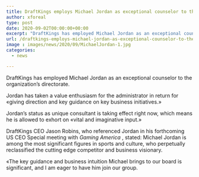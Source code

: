 ```yaml
---
title: DraftKings employs Michael Jordan as exceptional counselor to the board
author: xforeal 
type: post
date: 2020-09-02T00:00:00+00:00
excerpt: "DraftKings has employed Michael Jordan as an exceptional counselor to the organization's leading body of directors "
url: /draftkings-employs-michael-jordan-as-exceptional-counselor-to-the-board/
image : images/news/2020/09/MichaelJordan-1.jpg
categories:
  - news

---
```

DraftKings has employed Michael Jordan as an exceptional counselor to the organization&#8217;s directorate. 

Jordan has taken a value enthusiasm for the administrator in return for &#171;giving direction and key guidance on key business initiatives.&#187; 

Jordan&#8217;s status as unique consultant is taking effect right now, which means he is allowed to exhort on &#171;vital and imaginative input.&#187; 

DraftKings CEO Jason Robins, who referenced Jordan in his forthcoming US CEO Special meeting with _Gaming America_ , stated: Michael Jordan is among the most significant figures in sports and culture, who perpetually reclassified the cutting edge competitor and business visionary. 

&#171;The key guidance and business intuition Michael brings to our board is significant, and I am eager to have him join our group.